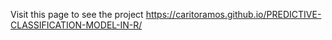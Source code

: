 Visit this page to see the project
https://caritoramos.github.io/PREDICTIVE-CLASSIFICATION-MODEL-IN-R/
